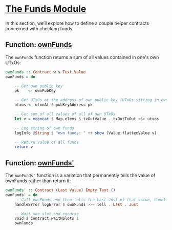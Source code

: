 # [The Funds Module](https://youtu.be/24SHPHEc3zo?t=5682)

In this section, we’ll explore how to define a couple helper contracts concerned with checking funds.

## Function: [ownFunds](https://youtu.be/24SHPHEc3zo?t=5696)

The `ownFunds` function returns a sum of all values contained in one's own UTxOs:

```haskell
ownFunds :: Contract w s Text Value
ownFunds = do

    -- Get own public key
    pk    <- ownPubKey

    -- Get UTxOs at the address of own public key (UTxOs sitting in own wallet)
    utxos <- utxoAt $ pubKeyAddress pk

    -- Get sum of all values of all of own UTxOs
    let v = mconcat $ Map.elems $ txOutValue . txOutTxOut <$> utxos

    -- Log string of own funds
    logInfo @String $ "own funds: " ++ show (Value.flattenValue v)

    -- Return value of all funds
    return v
```

## Function: [ownFunds'](https://youtu.be/24SHPHEc3zo?t=5806)

The `ownFunds'` function is a variation that permanently tells the value of ownFunds rather than return it:

```haskell
ownFunds' :: Contract (Last Value) Empty Text ()
ownFunds' = do
    -- Call ownFunds and then tells the Last Just of that value, handling and logging errors
    handleError logError $ ownFunds >>= tell . Last . Just

    -- Wait one slot and recurse
    void $ Contract.waitNSlots 1
    ownFunds'
```
